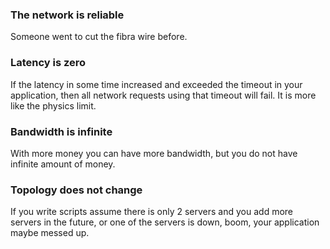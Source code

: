 ### The network is reliable

Someone went to cut the fibra wire before.

### Latency is zero

If the latency in some time increased and exceeded the timeout in your application, then all network requests using that timeout will fail. It is more like the physics limit.

### Bandwidth is infinite

With more money you can have more bandwidth, but you do not have infinite amount of money.

### Topology does not change

If you write scripts assume there is only 2 servers and you add more servers in the future, or one of the servers is down, boom, your application maybe messed up.

